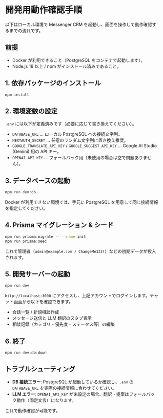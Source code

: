 # 開発用動作確認手順

以下はローカル環境で Messenger CRM を起動し、画面を操作して動作確認するまでの流れです。

## 前提
- Docker が利用できること（PostgreSQL をコンテナで起動します）。
- Node.js 18 以上 / npm がインストール済みであること。

## 1. 依存パッケージのインストール
```bash
npm install
```

## 2. 環境変数の設定
`.env` には以下が定義済みです（必要に応じて書き換えてください）。
- `DATABASE_URL` … ローカル PostgreSQL への接続文字列。
- `NEXTAUTH_SECRET` … 任意のランダム文字列に置き換え推奨。
- `GOOGLE_TRANSLATE_API_KEY` / `GOOGLE_SUGGEST_API_KEY` … Google AI Studio (Gemini) 用の API キー。
- `OPENAI_API_KEY` … フォールバック用（未使用の場合は空で問題ありません）。

## 3. データベースの起動
```bash
npm run dev:db
```
Docker が利用できない環境では、手元に PostgreSQL を用意して同じ接続情報を指定してください。

## 4. Prisma マイグレーション & シード
```bash
npm run prisma:migrate -- --name init
npm run prisma:seed
```
これで管理者（`admin@example.com / ChangeMe123!`）などの初期データが投入されます。

## 5. 開発サーバーの起動
```bash
npm run dev
```
`http://localhost:3000` にアクセスし、上記アカウントでログインします。チャット画面から以下を確認できます。
- 会話一覧 / 新規相談作成
- メッセージ送信と LLM 翻訳のスタブ表示
- 相談記録（カテゴリ・優先度・ステータス等）の編集

## 6. 終了
```bash
npm run dev:db:down
```

## トラブルシューティング
- **DB 接続エラー**: PostgreSQL が起動しているか確認し、`.env` の `DATABASE_URL` を実際の接続情報に合わせてください。
- **LLM エラー**: `OPENAI_API_KEY` が未設定の場合、翻訳・提案はフォールバック動作（固定文言）になります。

これで動作確認が可能です。
